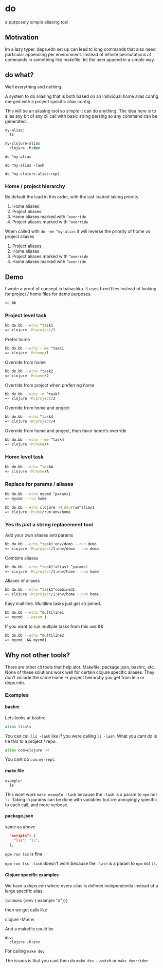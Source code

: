 # do

a purposely simple aliasing tool

## Motivation

Im a lazy typer.  deps.edn set up can lead to long commands that also need particular appending per environment.  Instead of infinite permutations of commands in something like makefile, let the user append in a simple way.

## do what?

Well everything and nothing.

A system to do aliasing that is both based on an individual home alias config merged with a project specific alias config.

This will be an aliasing tool so simple it can do anything.  The idea here is to alias any bit of any cli call with basic string parsing so any command can be generated.

```do
my-alias:
  ls

my-clojure-alias
  clojure -M:dev
```

`do ^my-alias`

`do ^my-alias -lash`

`do ^my-clojure-alias:repl`

### Home / project hierarchy

By default the load in this order, with the last loaded taking priority.

1. Home aliases
2. Project aliases
3. Home aliases marked with `^override`
4. Project aliases marked with `^override`

When called with `do -me ^my-alias` it will reverse the priority of home vs project aliases

1. Project aliases
2. Home aliases
3. Project aliases marked with `^override`
4. Home aliases marked with `^override`

## Demo

I wrote a proof of concept in babashka.  It uses fixed files instead of looking for project / home files for demo purposes.

```sh
cd bb
```

### Project level task

```sh
bb do.bb --echo ^task1
=> clojure -M:project/1
```

Prefer home

```sh
bb do.bb --echo --me ^task1
=> clojure -M:home/1
```

Override from home

```sh
bb do.bb --echo ^task2
=> clojure -M:home/2
```

Override from project when preferring home

```sh
bb do.bb --echo -m ^task3
=> clojure -M:project/3
```

Override from home and project

```sh
bb do.bb --echo ^task4
=> clojure -M:project/4
```

Override from home and project, then favor home's override

```sh
bb do.bb --echo --me ^task4
=> clojure -M:home/4
```

### Home level task

```sh
bb do.bb --echo ^taskA
=> clojure -M:home/A
```

### Replace for params / aliases

```sh
bb do.bb --echo mycmd ^params1
=> mycmd --run home
```

```sh
bb do.bb --echo clojure -M:dev/run^alias1
=> clojure -M:dev/run:env/home
```

### Yes its just a string replacement tool

Add your own aliases and params

```sh
bb do.bb --echo ^task1:env/demo --run demo
=> clojure -M:project/1:env/demo --run demo
```

Combine aliases

```sh
bb do.bb --echo ^task1^alias1 ^params1
=> clojure -M:project/1:env/home --run home
```

Aliases of aliases

```sh
bb do.bb --echo ^task1^combined1
=> clojure -M:project/1:env/home --run home
```

Easy multiline.  Multiline tasks just get str joined.

```sh
bb do.bb --echo ^multiline1
=> mycmd  --param 1
```

If you want to run multiple tasks from this use &&

```sh
bb do.bb --echo ^multiline2
=> mycmd  && mycmd1
```

## Why not other tools?

There are other cli tools that help alot.  Makefile, package.json, bashrc, etc.  None of these solutions work well for certain clojure specific aliases.  They don't include the same home -> project hierarchy you get from lein or deps.edn.

### Examples

#### bashrc

Lets looks at bashrc

```bash
alias lls=ls
```

You can call `lls -lash` like if you were calling `ls -lash`.  What you cant do is tie this to a project / repo.

```bash
alias ccm=clojure -M
```

You cant do  `ccm:my-repl`.

#### make file

```make
example:
  ls
```

This wont work `make example -lash` because the `-lash` is a param to `npm` not `ls`. Taking in params can be done with variables but are annoyingly specific to each call, and more verbose.

#### package.json

same as above

```json
  "scripts": {
    "lss": "ls",
  },
```

`npm run lss` is fine

`npm run lss -lash` doesn't work because the `-lash` is a param to `npm` not `ls`.

#### Clojure specific examples

We have a deps.edn where every alias is defined independently instead of a large specific alias.

{:aliases {:env {:example "x"}}}

then we get calls like

clojure -M:env

And a makefile could be

```make
dev:
  clojure -M:env
```

For calling `make dev`

The issues is that you cant then do `make dev --watch` or `make dev:cider`
